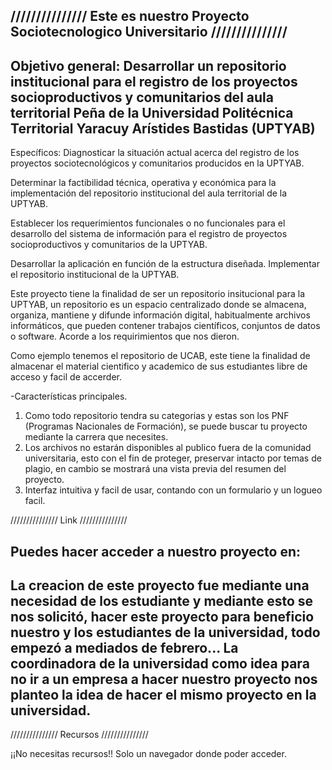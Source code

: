 /////////////// Este es nuestro Proyecto Sociotecnologico Universitario ///////////////
--------------------------------------------------------------------------------------------------
Objetivo general:
	Desarrollar un repositorio institucional para el registro de los proyectos socioproductivos y comunitarios del aula territorial Peña de la Universidad Politécnica Territorial Yaracuy Arístides Bastidas (UPTYAB)
--------------------------------------------------------------------------------------------------
Específicos: 
Diagnosticar la situación actual acerca del registro de los proyectos sociotecnológicos y comunitarios producidos en la UPTYAB.

Determinar la factibilidad técnica, operativa y económica para la implementación del repositorio institucional del aula territorial de la UPTYAB.

Establecer los requerimientos funcionales o no funcionales para el desarrollo del sistema de información para el registro de proyectos socioproductivos y comunitarios de la UPTYAB.

Desarrollar la aplicación en función de la estructura diseñada.
Implementar el repositorio institucional de la UPTYAB.

Este proyecto tiene la finalidad de ser un repositorio insitucional para la UPTYAB, un repositorio es un espacio centralizado donde se almacena, organiza, mantiene y difunde información digital, habitualmente archivos informáticos, que pueden contener trabajos científicos, conjuntos de datos o software. Acorde a los requirimientos que nos dieron.

Como ejemplo tenemos el repositorio de UCAB, este tiene la finalidad de almacenar el material cientifico y academico de sus estudiantes libre de acceso y facil de accerder. 

-Características principales. 
1. Como todo repositorio tendra su categorias y estas son los PNF (Programas Nacionales de Formación), se puede buscar tu proyecto mediante la carrera que necesites.
2. Los archivos no estarán disponibles al publico fuera de la comunidad universitaria, esto con el fin de proteger, preservar intacto por temas de plagio, en cambio se mostrará una vista previa del resumen del proyecto.
3. Interfaz intuitiva y facil de usar, contando con un formulario y un logueo facil.

/////////////// Link ///////////////

Puedes hacer acceder a nuestro proyecto en:
--------------------------------------------------------------------------------------------------
La creacion de este proyecto fue mediante una necesidad de los estudiante y mediante esto se nos solicitó, hacer este proyecto para beneficio nuestro y los estudiantes de la universidad, todo empezó a mediados de febrero... La coordinadora de la universidad como idea para no ir a un empresa a hacer nuestro proyecto nos planteo la idea de hacer el mismo proyecto en la universidad.
--------------------------------------------------------------------------------------------------
/////////////// Recursos ///////////////

¡¡No necesitas recursos!! Solo un navegador donde poder acceder.
